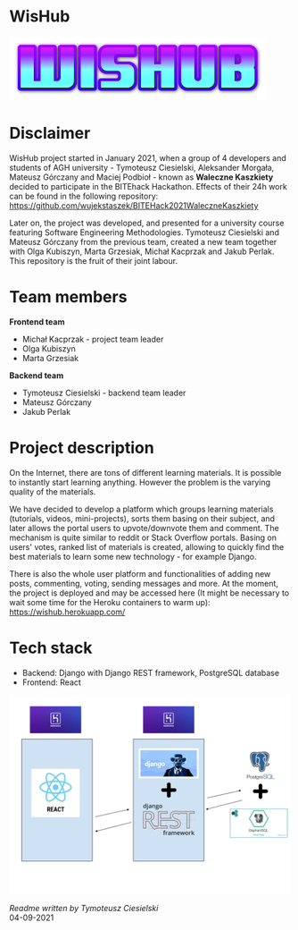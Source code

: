 # WisHub
![](client/src/icons/logo.png)

# Disclaimer
WisHub project started in January 2021, when a group of 4 developers and students of AGH university - Tymoteusz Ciesielski, Aleksander Morgała, Mateusz Górczany
and Maciej Podbioł - known as **Waleczne Kaszkiety** decided to participate in the BITEhack Hackathon.
Effects of their 24h work can be found in the following repository:
https://github.com/wujekstaszek/BITEHack2021WaleczneKaszkiety

Later on, the project was developed, and presented for a university course
featuring Software Engineering Methodologies.
Tymoteusz Ciesielski and Mateusz Górczany from the previous team, created a new team
together with Olga Kubiszyn, Marta Grzesiak, Michał Kacprzak and Jakub Perlak.
This repository is the fruit of their joint labour.

# Team members
**Frontend team**
- Michał Kacprzak - project team leader
- Olga Kubiszyn
- Marta Grzesiak

**Backend team**
- Tymoteusz Ciesielski - backend team leader
- Mateusz Górczany
- Jakub Perlak

# Project description
On the Internet, there are tons of different learning materials. It is possible to instantly start learning anything. However the problem is the varying quality of the materials.

We have decided to develop a platform which groups learning materials (tutorials, videos, mini-projects), sorts them basing on their subject, and later allows the portal users to upvote/downvote them and comment. The mechanism is quite similar to reddit or Stack Overflow portals.
Basing on users' votes, ranked list of materials is created, allowing to quickly find the best materials
to learn some new technology - for example Django.

There is also the whole user platform and functionalities of adding new posts, commenting, voting, sending messages and more.
At the moment, the project is deployed and may be accessed here (It might be necessary to wait some time for the Heroku containers to warm up):
https://wishub.herokuapp.com/

# Tech stack
- Backend: Django with Django REST framework, PostgreSQL database
- Frontend: React

![](Wishub-stack.png)


*Readme written by Tymoteusz Ciesielski* \
04-09-2021
